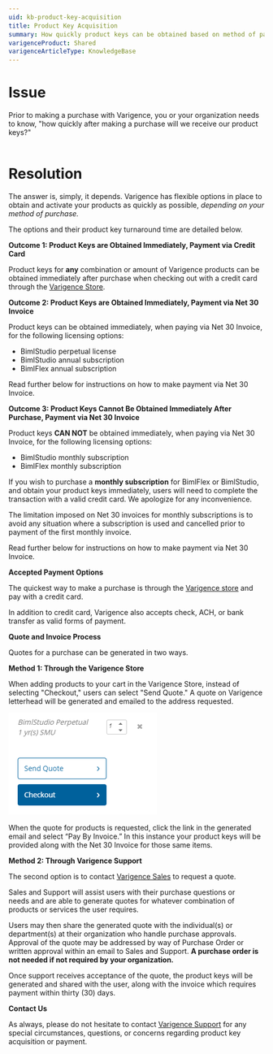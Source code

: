 ```yaml
---
uid: kb-product-key-acquisition
title: Product Key Acquisition
summary: How quickly product keys can be obtained based on method of payment
varigenceProduct: Shared
varigenceArticleType: KnowledgeBase
---
```

# Issue 

Prior to making a purchase with Varigence, you or your organization needs to know, "how quickly after making a purchase will we receive our product keys?"   
 

# Resolution 

The answer is, simply, it depends. Varigence has flexible options in place to obtain and activate your products as quickly as possible, _depending on your method of purchase._   
  
The options and their product key turnaround time are detailed below.   
  
**Outcome 1: Product Keys are Obtained Immediately, Payment via Credit Card**  
  
Product keys for **any** combination or amount of Varigence products can be obtained immediately after purchase when checking out with a credit card through the [Varigence Store](http://www.varigence.com/store).  
  
**Outcome 2: Product Keys are Obtained Immediately, Payment via Net 30 Invoice**  
  
Product keys can be obtained immediately, when paying via Net 30 Invoice, for the following licensing options: 

*   BimlStudio perpetual license
*   BimlStudio annual subscription
*   BimlFlex annual subscription

Read further below for instructions on how to make payment via Net 30 Invoice.  
  
**Outcome 3: Product Keys Cannot Be Obtained Immediately After Purchase, Payment via Net 30 Invoice**   
  
Product keys **CAN NOT** be obtained immediately, when paying via Net 30 Invoice, for the following licensing options: 

*   BimlStudio monthly subscription
*   BimlFlex monthly subscription

  
If you wish to purchase a **monthly subscription** for BimlFlex or BimlStudio, and obtain your product keys immediately, users will need to complete the transaction with a valid credit card. We apologize for any inconvenience.   
  
The limitation imposed on Net 30 invoices for monthly subscriptions is to avoid any situation where a subscription is used and cancelled prior to payment of the first monthly invoice.   
  
Read further below for instructions on how to make payment via Net 30 Invoice.  
  
**Accepted Payment Options**  
  
The quickest way to make a purchase is through the [Varigence store](http://www.varigence.com/store) and pay with a credit card.  
  
In addition to credit card, Varigence also accepts check, ACH, or bank transfer as valid forms of payment.   
  
**Quote and Invoice Process**  
  
Quotes for a purchase can be generated in two ways.   
  
  
**Method 1: Through the Varigence Store**  
  
When adding products to your cart in the Varigence Store, instead of selecting "Checkout," users can select "Send Quote." A quote on Varigence letterhead will be generated and emailed to the address requested.  
  
![Checkout](../../static/img/kb-product-key-acquisition.png "Checkout")
  
When the quote for products is requested, click the link in the generated email and select “Pay By Invoice.” In this instance your product keys will be provided along with the Net 30 Invoice for those same items.  
  
**Method 2: Through Varigence Support**  
  
The second option is to contact [Varigence Sales](mailto:sales@varigence.com) to request a quote.  
  
Sales and Support will assist users with their purchase questions or needs and are able to generate quotes for whatever combination of products or services the user requires.   
  
Users may then share the generated quote with the individual(s) or department(s) at their organization who handle purchase approvals. Approval of the quote may be addressed by way of Purchase Order or written approval within an email to Sales and Support. **A purchase order is not needed if not required by your organization.**  
  
Once support receives acceptance of the quote, the product keys will be generated and shared with the user, along with the invoice which requires payment within thirty (30) days.   
  
**Contact Us**  
  
As always, please do not hesitate to contact [Varigence Support](mailto:support@varigence.com) for any special circumstances, questions, or concerns regarding product key acquisition or payment.